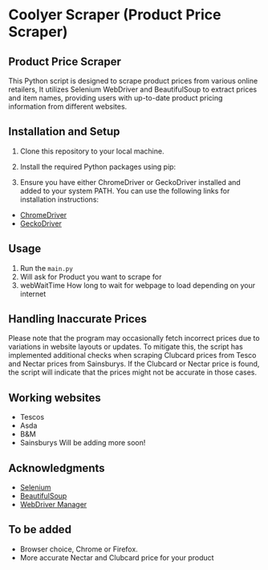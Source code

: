 
# Coolyer Scraper (Product Price Scraper)

## Product Price Scraper

This Python script is designed to scrape product prices from various online retailers, It utilizes Selenium WebDriver and BeautifulSoup to extract prices and item names, providing users with up-to-date product pricing information from different websites.


## Installation and Setup

1. Clone this repository to your local machine.
2. Install the required Python packages using pip:

3. Ensure you have either ChromeDriver or GeckoDriver installed and added to your system PATH. You can use the following links for installation instructions:
- [ChromeDriver](https://sites.google.com/a/chromium.org/chromedriver/)
- [GeckoDriver](https://github.com/mozilla/geckodriver/releases)

## Usage

1. Run the `main.py` 
2. Will ask for Product you want to scrape for
3. webWaitTime How long to wait for webpage to load depending on your internet 

## Handling Inaccurate Prices

Please note that the program may occasionally fetch incorrect prices due to variations in website layouts or updates. To mitigate this, the script has implemented additional checks when scraping Clubcard prices from Tesco and Nectar prices from Sainsburys. If the Clubcard or Nectar price is found, the script will indicate that the prices might not be accurate in those cases.

## Working websites
* Tescos
* Asda
* B&M   
* Sainsburys
Will be adding more soon!

## Acknowledgments

- [Selenium](https://www.selenium.dev/)
- [BeautifulSoup](https://www.crummy.com/software/BeautifulSoup/)
- [WebDriver Manager](https://github.com/SergeyPirogov/webdriver_manager)

## To be added
* Browser choice, Chrome or Firefox.
* More accurate Nectar and Clubcard price for your product
